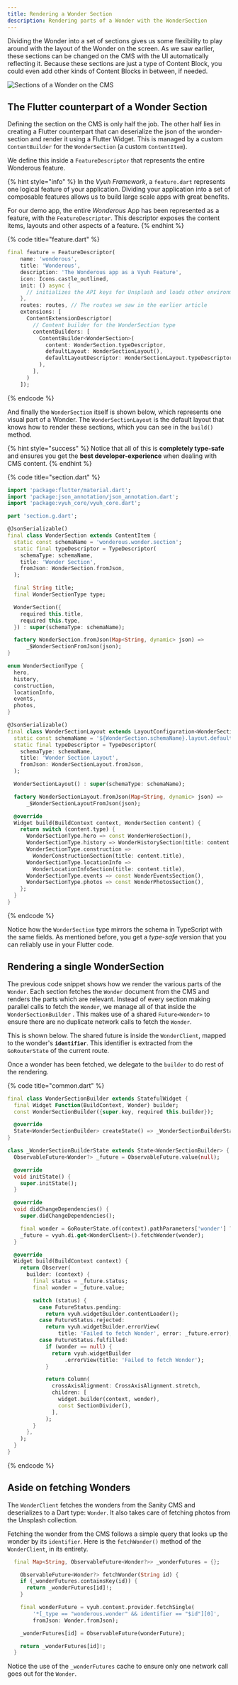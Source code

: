 ```yaml
---
title: Rendering a Wonder Section
description: Rendering parts of a Wonder with the WonderSection
---
```


Dividing the Wonder into a set of sections gives us some flexibility to play
around with the layout of the Wonder on the screen. As we saw earlier, these
sections can be changed on the CMS with the UI automatically reflecting it.
Because these sections are just a type of Content Block, you could even add
other kinds of Content Blocks in between, if needed.

![Sections of a Wonder on the CMS](images/details-route.png)

## The Flutter counterpart of a Wonder Section

Defining the section on the CMS is only half the job. The other half lies in
creating a Flutter counterpart that can deserialize the json of the
wonder-section and render it using a Flutter Widget. This is managed by a custom
`ContentBuilder` for the `WonderSection` (a custom `ContentItem`).&#x20;

We define this inside a `FeatureDescriptor` that represents the entire Wonderous
feature.

{% hint style="info" %} In the _Vyuh Framework_, a `feature.dart` represents one
logical feature of your application. Dividing your application into a set of
composable features allows us to build large scale apps with great benefits.

For our demo app, the entire _Wonderous_ App has been represented as a feature,
with the `FeatureDescriptor`. This descriptor exposes the content items, layouts
and other aspects of a feature. {% endhint %}

{% code title="feature.dart" %}

```dart
final feature = FeatureDescriptor(
    name: 'wonderous',
    title: 'Wonderous',
    description: 'The Wonderous app as a Vyuh Feature',
    icon: Icons.castle_outlined,
    init: () async {
      // initializes the API keys for Unsplash and loads other environment variables
    },
    routes: routes, // The routes we saw in the earlier article
    extensions: [
      ContentExtensionDescriptor(
        // Content builder for the WonderSection type
        contentBuilders: [
          ContentBuilder<WonderSection>(
            content: WonderSection.typeDescriptor,
            defaultLayout: WonderSectionLayout(),
            defaultLayoutDescriptor: WonderSectionLayout.typeDescriptor,
          ),
        ],
      )
    ]);

```

{% endcode %}

And finally the `WonderSection` itself is shown below, which represents one
visual part of a Wonder. The `WonderSectionLayout` is the default layout that
knows how to render these sections, which you can see in the `build()` method.

{% hint style="success" %} Notice that all of this is **completely type-safe**
and ensures you get the **best developer-experience** when dealing with CMS
content. {% endhint %}

{% code title="section.dart" %}

```dart
import 'package:flutter/material.dart';
import 'package:json_annotation/json_annotation.dart';
import 'package:vyuh_core/vyuh_core.dart';

part 'section.g.dart';

@JsonSerializable()
final class WonderSection extends ContentItem {
  static const schemaName = 'wonderous.wonder.section';
  static final typeDescriptor = TypeDescriptor(
    schemaType: schemaName,
    title: 'Wonder Section',
    fromJson: WonderSection.fromJson,
  );

  final String title;
  final WonderSectionType type;

  WonderSection({
    required this.title,
    required this.type,
  }) : super(schemaType: schemaName);

  factory WonderSection.fromJson(Map<String, dynamic> json) =>
      _$WonderSectionFromJson(json);
}

enum WonderSectionType {
  hero,
  history,
  construction,
  locationInfo,
  events,
  photos,
}

@JsonSerializable()
final class WonderSectionLayout extends LayoutConfiguration<WonderSection> {
  static const schemaName = '${WonderSection.schemaName}.layout.default';
  static final typeDescriptor = TypeDescriptor(
    schemaType: schemaName,
    title: 'Wonder Section Layout',
    fromJson: WonderSectionLayout.fromJson,
  );

  WonderSectionLayout() : super(schemaType: schemaName);

  factory WonderSectionLayout.fromJson(Map<String, dynamic> json) =>
      _$WonderSectionLayoutFromJson(json);

  @override
  Widget build(BuildContext context, WonderSection content) {
    return switch (content.type) {
      WonderSectionType.hero => const WonderHeroSection(),
      WonderSectionType.history => WonderHistorySection(title: content.title),
      WonderSectionType.construction =>
        WonderConstructionSection(title: content.title),
      WonderSectionType.locationInfo =>
        WonderLocationInfoSection(title: content.title),
      WonderSectionType.events => const WonderEventsSection(),
      WonderSectionType.photos => const WonderPhotosSection(),
    };
  }
}

```

{% endcode %}

Notice how the `WonderSection` type mirrors the schema in TypeScript with the
same fields. As mentioned before, you get a _type-safe_ version that you can
reliably use in your Flutter code.

## Rendering a single WonderSection

The previous code snippet shows how we render the various parts of the `Wonder`.
Each section fetches the `Wonder` document from the CMS and renders the parts
which are relevant. Instead of every section making parallel calls to fetch the
`Wonder`, we manage all of that inside the `WonderSectionBuilder` . This makes
use of a shared `Future<Wonder>` to ensure there are no duplicate network calls
to fetch the `Wonder`.

This is shown below. The shared future is inside the `WonderClient`, mapped to
the wonder's **`identifier`**. This identifier is extracted from the
`GoRouterState` of the current route.

Once a wonder has been fetched, we delegate to the `builder` to do rest of the
rendering.

{% code title="common.dart" %}

```dart
final class WonderSectionBuilder extends StatefulWidget {
  final Widget Function(BuildContext, Wonder) builder;
  const WonderSectionBuilder({super.key, required this.builder});

  @override
  State<WonderSectionBuilder> createState() => _WonderSectionBuilderState();
}

class _WonderSectionBuilderState extends State<WonderSectionBuilder> {
  ObservableFuture<Wonder?> _future = ObservableFuture.value(null);

  @override
  void initState() {
    super.initState();
  }

  @override
  void didChangeDependencies() {
    super.didChangeDependencies();

    final wonder = GoRouterState.of(context).pathParameters['wonder'] ?? '---';
    _future = vyuh.di.get<WonderClient>().fetchWonder(wonder);
  }

  @override
  Widget build(BuildContext context) {
    return Observer(
      builder: (context) {
        final status = _future.status;
        final wonder = _future.value;

        switch (status) {
          case FutureStatus.pending:
            return vyuh.widgetBuilder.contentLoader();
          case FutureStatus.rejected:
            return vyuh.widgetBuilder.errorView(
                title: 'Failed to fetch Wonder', error: _future.error);
          case FutureStatus.fulfilled:
            if (wonder == null) {
              return vyuh.widgetBuilder
                  .errorView(title: 'Failed to fetch Wonder');
            }

            return Column(
              crossAxisAlignment: CrossAxisAlignment.stretch,
              children: [
                widget.builder(context, wonder),
                const SectionDivider(),
              ],
            );
        }
      },
    );
  }
}

```

{% endcode %}

## Aside on fetching Wonders

The `WonderClient` fetches the wonders from the Sanity CMS and deserializes to a
Dart type: `Wonder`. It also takes care of fetching photos from the Unsplash
collection.

Fetching the wonder from the CMS follows a simple query that looks up the wonder
by its `identifier`. Here is the `fetchWonder()` method of the `WonderClient`,
in its entirety.

```dart
  final Map<String, ObservableFuture<Wonder?>> _wonderFutures = {};

    ObservableFuture<Wonder?> fetchWonder(String id) {
    if (_wonderFutures.containsKey(id)) {
      return _wonderFutures[id]!;
    }

    final wonderFuture = vyuh.content.provider.fetchSingle(
        '*[_type == "wonderous.wonder" && identifier == "$id"][0]',
        fromJson: Wonder.fromJson);

    _wonderFutures[id] = ObservableFuture(wonderFuture);

    return _wonderFutures[id]!;
  }

```

Notice the use of the `_wonderFutures` cache to ensure only one network call
goes out for the `Wonder`.
